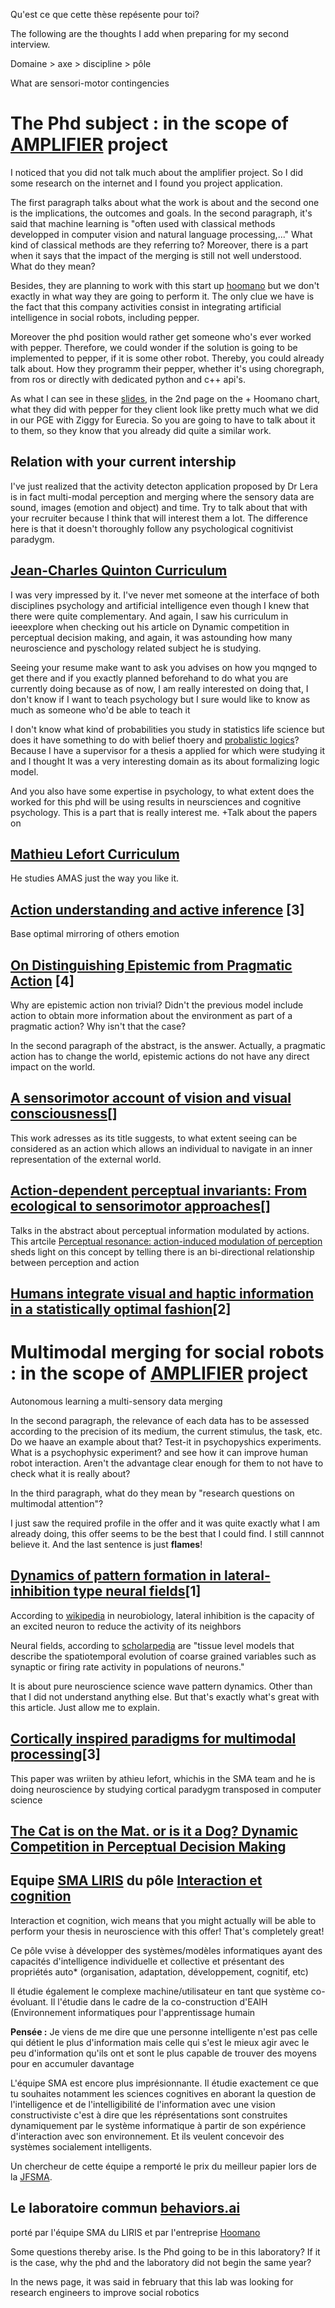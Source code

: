 Qu'est ce que cette thèse repésente pour toi?

The following are the thoughts I add when preparing for my second interview.

Domaine > axe > discipline > pôle

What are sensori-motor contingencies

# The Phd subject : in the scope of [AMPLIFIER](https://perso.liris.cnrs.fr/mathieu.lefort/jobs/subject_M2_amplifier.pdf) project
I noticed that you did not talk much about the amplifier project. So I did some research on the internet and I found you project application.

The first paragraph talks about what the work is about and the second one is the implications, the outcomes and goals. In the second paragraph, it's said that machine learning is "often used with classical methods developped in computer vision and natural language processing,..." What kind of classical methods are they referring to? Moreover, there is a part when it says that the impact of the merging is still not well understood. What do they mean?

Besides, they are planning to work with this start up [hoomano](http://hoomano.com/en/?noredirect=en_US) but we don't exactly in what way they are going to perform it. The only clue we have is the fact that this company activities consist in integrating artificial intelligence in social robots, including pepper. 

Moreover the phd position would rather get someone who's ever worked with pepper. Therefore, we could wonder if the solution is going to be implemented to pepper, if it is some other robot. Thereby, you could already talk about. How they programm their pepper, whether it's using choregraph, from ros or directly with dedicated python and c++ api's.

As what I can see in these [slides](http://hoomano.com/wp-content/uploads/sites/3/2018/02/FICHE_PRODUIT_FLEX_WORKER.pdf), in the 2nd page  on the + Hoomano chart, what they did with pepper for they client look like pretty much what we did in our PGE with Ziggy for Eurecia. So you are going to have to talk about it to them, so they know that you already did quite a similar work.

## Relation with your current intership
I've just realized that the activity detecton application proposed by Dr Lera is in fact multi-modal perception and merging where the sensory data are sound, images (emotion and object) and time. Try to talk about that with your recruiter because I think that will interest them a lot. The difference here is that it doesn't thoroughly  follow any psychological cognitivist paradygm.

## [Jean-Charles Quinton Curriculum](http://quintonj.free.fr/index.php/Main/Vita)
I was very impressed by it. I've never met someone at the interface of both disciplines psychology and artificial intelligence even though I knew that there were quite complementary. And again, I saw his curriculum in ieeexplore when checking out his article on Dynamic competition in perceptual decision making, and again,  it was astounding how many neuroscience and pyschology related subject he is studying.

Seeing your resume make want to ask you advises on how you mqnged to get there and if you exactly planned beforehand to do what you are currently doing because as of now, I am really interested on doing that, I don't know if I want to teach psychology but I sure would like to know as much as someone who'd be able to teach it

I don't know what kind of probabilities you study in statistics life science but does it have something to do with belief thoery and [probalistic logics](https://en.wikipedia.org/wiki/Probabilistic_logic)? Because I have a supervisor for a thesis a applied for which were studying it and I thought It was a very interesting domain as its about formalizing logic model.

And you also have some expertise in psychology, to what extent does the worked for this phd will be using results in neursciences and cognitive psychology. This is a part that is really interest me. +Talk about the papers on 

## [Mathieu Lefort Curriculum](https://liris.cnrs.fr/membres?idn=mlefort)
He studies AMAS just the way you like it.

## [Action understanding and active inference](https://www.fil.ion.ucl.ac.uk/~karl/Action%20understanding%20and%20active%20inference.pdf) [3]
Base optimal mirroring of others emotion

## [On Distinguishing Epistemic from Pragmatic Action](https://onlinelibrary.wiley.com/doi/pdf/10.1207/s15516709cog1804_1) [4]
Why are epistemic action non trivial? Didn't the previous model include action to obtain more information about the environment as part of a pragmatic action? Why isn't that the case?

In the second paragraph of the abstract, is the answer. Actually, a pragmatic action has to change the world, epistemic actions do not have any direct impact on the world.

## [A sensorimotor account of vision and visual consciousness](http://nivea.psycho.univ-paris5.fr/OREGAN-NOE-BBS/ORegan;Noe.BBS.pdf)[]
This work adresses as its title suggests, to what extent seeing can be considered as an action which allows an individual to navigate in an inner representation of the external world.

## [Action-dependent perceptual invariants: From ecological to sensorimotor approaches](http://nitens.org/docs/invariants_concog.pdf)[]
Talks in the abstract about perceptual information modulated by actions. This artcile [Perceptual resonance: action-induced modulation of perception](https://www.sciencedirect.com/science/article/pii/S1364661307001520) sheds light on this concept by telling there is an bi-directional relationship between perception and action

## [Humans integrate visual and haptic information in a statistically optimal fashion](http://www.cns.nyu.edu/~david/courses/perceptionGrad/Readings/ErnstBanks-Nature2002.pdf)[2]

# Multimodal merging for social robots : in the scope of [AMPLIFIER](https://perso.liris.cnrs.fr/mathieu.lefort/jobs/subject_M2_amplifier.pdf) project

Autonomous learning a multi-sensory data merging

In the second paragraph, the relevance of each data has to be assessed according to the precision of its medium, the current stimulus, the task, etc. Do we haave an example about that?
Test-it in psychopyshics experiments. What is a psychophysic experiment? and see how it can improve human robot interaction. Aren't the advantage clear enough for them to not have to check what it is really about?

In the third paragraph, what do they mean by "research questions on multimodal attention"?

I just saw the required profile in the offer and it was quite exactly what I am already doing, this offer seems to be the best that I could find. I still cannnot believe it. And the last sentence is just **flames**!

## [Dynamics of pattern formation in lateral-inhibition type neural fields]()[1]
According to [wikipedia](https://en.wikipedia.org/wiki/Lateral_inhibition) in neurobiology, lateral inhibition is the capacity of an excited neuron to reduce the activity of its neighbors

Neural fields, according to [scholarpedia](http://www.scholarpedia.org/article/Neural_fields) are "tissue level models that describe the spatiotemporal evolution of coarse grained variables such as synaptic or firing rate activity in populations of neurons."

It is about pure neuroscience science wave pattern dynamics. Other than that I did not understand anything else. But that's exactly what's great with this article. Just allow me to explain.

## [Cortically inspired paradigms for multimodal processing](https://hal.inria.fr/hal-00859986/document)[3]
This paper was wriiten by athieu lefort, whichis in the SMA team and he is doing neuroscience by studying cortical paradygm transposed in computer science

## [The Cat is on the Mat. or is it a Dog? Dynamic Competition in Perceptual Decision Making](https://ieeexplore.ieee.org/document/6590012/)


## Equipe [SMA LIRIS](https://liris.cnrs.fr/equipes?id=74) du pôle [Interaction et cognition](https://liris.cnrs.fr/axes?id=71)
Interaction et cognition, wich means that you might actually will be able to perform your thesis in neuroscience with this offer! That's completely great!

Ce pôle vvise à développer des systèmes/modèles informatiques ayant des capacités d'intelligence individuelle et collective et présentant des propriétés auto* (organisation, adaptation, développement, cognitif, etc)

Il étudie également le complexe machine/utilisateur en tant que système co-évoluant. Il l'étudie dans le cadre de la co-construction d'EAIH (Environnement informatiques pour l'apprentissage humain

**Pensée :** Je viens de me dire que une personne intelligente n'est pas celle qui détient le plus d'information mais celle qui s'est le mieux agir avec le peu d'information qu'ils ont et sont le plus capable de trouver des moyens pour en accumuler davantage

L'équipe SMA est encore plus imprésionnante. Il étudie exactement ce que tu souhaites notamment les sciences cognitives en aborant la question de l'intelligence et de l'intelligibilité de l'information avec une vision constructiviste c'est à dire que les réprésentations sont construites dynamiquement par le système informatique à partir de son expérience d'interaction avec son environnement. Et ils veulent concevoir des systèmes socialement intelligents.

Un chercheur de cette équipe a remporté le prix du meilleur papier lors de la [JFSMA](https://pfia2017.greyc.fr/jfsma/presentation).

## Le laboratoire commun [behaviors.ai](http://behaviors.ai/)
porté par l'équipe SMA du LIRIS et par l'entreprise [Hoomano](http://hoomano.com/en/?noredirect=en_US)

Some questions thereby arise. Is the Phd going to be in this laboratory? If it is the case, why the phd and the laboratory did not begin the same year?

In the news page, it was said in february that this lab was looking for research engineers to improve social robotics